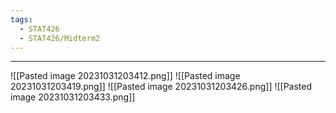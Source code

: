 ```yaml
---
tags:
  - STAT426
  - STAT426/Midterm2
---
```

---
![[Pasted image 20231031203412.png]]
![[Pasted image 20231031203419.png]]
![[Pasted image 20231031203426.png]]
![[Pasted image 20231031203433.png]]
